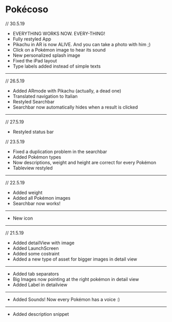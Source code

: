 # Pokécoso
// 30.5.19
- EVERYTHING WORKS NOW. EVERY-THING!
- Fully restyled App
- Pikachu in AR is now ALIVE. And you can take a photo with him ;)
- Click on a Pokémon image to hear its sound
- New personalized splash image
- Fixed the iPad layout
- Type labels added instead of simple texts

---

// 26.5.19
- Added ARmode with Pikachu (actually, a dead one)
- Translated navigation to Italian
- Restyled Searchbar
- Searchbar now automatically hides when a result is clicked

---

// 27.5.19
- Restyled status bar


// 23.5.19
- Fixed a duplication problem in the searchbar
- Added Pokémon types
- Now descriptions, weight and height are correct for every Pokémon
- Tableview restyled

---


// 22.5.19
- Added weight
- Added all Pokémon images
- Searchbar now works!

___

- New icon

---

// 21.5.19
- Added detailView with image
- Added LaunchScreen
- Added some costraint
- Added a new type of asset for bigger images in detail view
___

- Added tab separators
- Big Images now pointing at the right pokémon in detail view
- Added Label in detailview

___

- Added Sounds! Now every Pokémon has a voice :)

___

- Added description snippet

